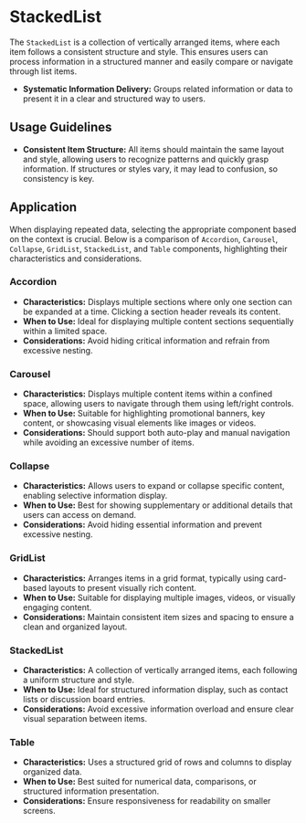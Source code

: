 # StackedList

The `StackedList` is a collection of vertically arranged items, where each item follows a consistent structure and style. This ensures users can process information in a structured manner and easily compare or navigate through list items.

- **Systematic Information Delivery:** Groups related information or data to present it in a clear and structured way to users.

## Usage Guidelines

- **Consistent Item Structure:** All items should maintain the same layout and style, allowing users to recognize patterns and quickly grasp information. If structures or styles vary, it may lead to confusion, so consistency is key.

## Application

When displaying repeated data, selecting the appropriate component based on the context is crucial. Below is a comparison of `Accordion`, `Carousel`, `Collapse`, `GridList`, `StackedList`, and `Table` components, highlighting their characteristics and considerations.

### Accordion

- **Characteristics:** Displays multiple sections where only one section can be expanded at a time. Clicking a section header reveals its content.
- **When to Use:** Ideal for displaying multiple content sections sequentially within a limited space.
- **Considerations:** Avoid hiding critical information and refrain from excessive nesting.

### Carousel

- **Characteristics:** Displays multiple content items within a confined space, allowing users to navigate through them using left/right controls.
- **When to Use:** Suitable for highlighting promotional banners, key content, or showcasing visual elements like images or videos.
- **Considerations:** Should support both auto-play and manual navigation while avoiding an excessive number of items.

### Collapse

- **Characteristics:** Allows users to expand or collapse specific content, enabling selective information display.
- **When to Use:** Best for showing supplementary or additional details that users can access on demand.
- **Considerations:** Avoid hiding essential information and prevent excessive nesting.

### GridList

- **Characteristics:** Arranges items in a grid format, typically using card-based layouts to present visually rich content.
- **When to Use:** Suitable for displaying multiple images, videos, or visually engaging content.
- **Considerations:** Maintain consistent item sizes and spacing to ensure a clean and organized layout.

### StackedList

- **Characteristics:** A collection of vertically arranged items, each following a uniform structure and style.
- **When to Use:** Ideal for structured information display, such as contact lists or discussion board entries.
- **Considerations:** Avoid excessive information overload and ensure clear visual separation between items.

### Table

- **Characteristics:** Uses a structured grid of rows and columns to display organized data.
- **When to Use:** Best suited for numerical data, comparisons, or structured information presentation.
- **Considerations:** Ensure responsiveness for readability on smaller screens.
